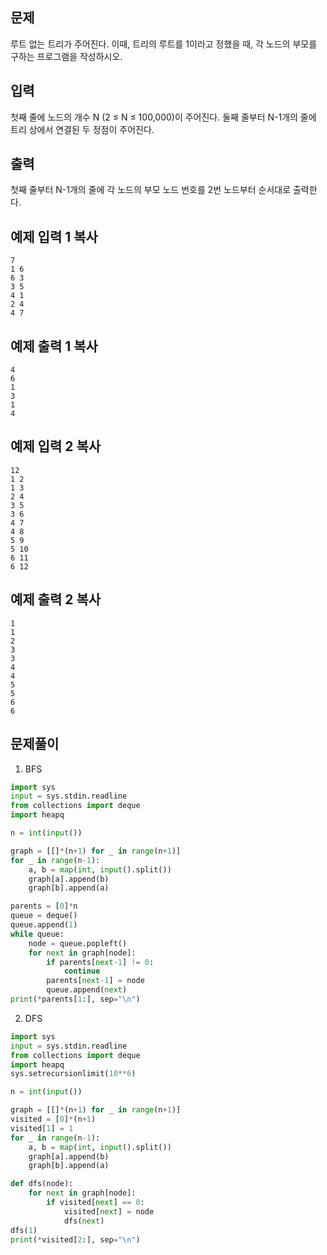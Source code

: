 ## 문제

루트 없는 트리가 주어진다. 이때, 트리의 루트를 1이라고 정했을 때, 각 노드의 부모를 구하는 프로그램을 작성하시오.

## 입력

첫째 줄에 노드의 개수 N (2 ≤ N ≤ 100,000)이 주어진다. 둘째 줄부터 N-1개의 줄에 트리 상에서 연결된 두 정점이 주어진다.

## 출력

첫째 줄부터 N-1개의 줄에 각 노드의 부모 노드 번호를 2번 노드부터 순서대로 출력한다.

## 예제 입력 1 복사

```
7
1 6
6 3
3 5
4 1
2 4
4 7
```

## 예제 출력 1 복사

```
4
6
1
3
1
4
```

## 예제 입력 2 복사

```
12
1 2
1 3
2 4
3 5
3 6
4 7
4 8
5 9
5 10
6 11
6 12
```

## 예제 출력 2 복사

```
1
1
2
3
3
4
4
5
5
6
6
```

## 문제풀이


1. BFS

```python
import sys
input = sys.stdin.readline
from collections import deque
import heapq

n = int(input())

graph = [[]*(n+1) for _ in range(n+1)]
for _ in range(n-1):
    a, b = map(int, input().split())
    graph[a].append(b)
    graph[b].append(a)

parents = [0]*n
queue = deque()
queue.append(1)
while queue:
    node = queue.popleft()
    for next in graph[node]:
        if parents[next-1] != 0:
            continue
        parents[next-1] = node
        queue.append(next)
print(*parents[1:], sep="\n")
```

2. DFS

```python
import sys
input = sys.stdin.readline
from collections import deque
import heapq
sys.setrecursionlimit(10**6)

n = int(input())

graph = [[]*(n+1) for _ in range(n+1)]
visited = [0]*(n+1)
visited[1] = 1
for _ in range(n-1):
    a, b = map(int, input().split())
    graph[a].append(b)
    graph[b].append(a)

def dfs(node):
    for next in graph[node]:
        if visited[next] == 0:
            visited[next] = node
            dfs(next)
dfs(1)
print(*visited[2:], sep="\n")

```

